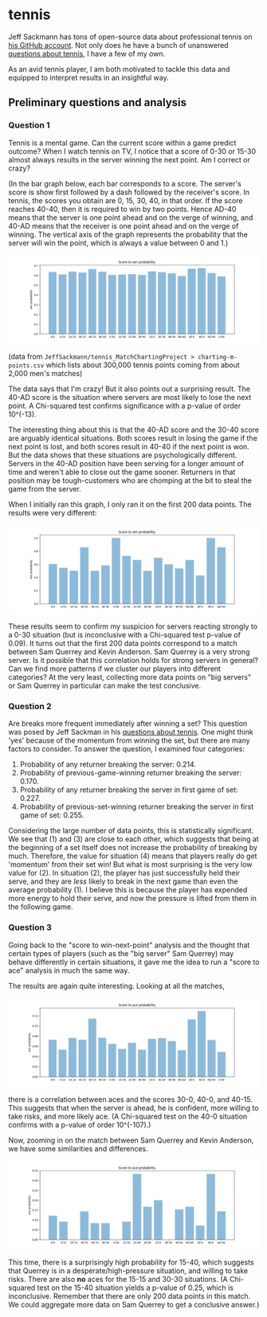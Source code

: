 # tennis

Jeff Sackmann has tons of open-source data about professional tennis on [his GitHub account](https://github.com/JeffSackmann).  Not only does he have a bunch of unanswered [questions about tennis](https://github.com/JeffSackmann/tennis_Research_Notes), I have a few of my own.

As an avid tennis player, I am both motivated to tackle this data and equipped to interpret results in an insightful way.

## Preliminary questions and analysis

### Question 1

Tennis is a mental game.  Can the current score within a game predict outcome?  When I watch tennis on TV, I notice that a score of 0-30 or 15-30 almost always results in the server winning the next point.  Am I correct or crazy?

(In the bar graph below, each bar corresponds to a score.  The server's score is show first followed by a dash followed by the receiver's score.  In tennis, the scores you obtain are 0, 15, 30, 40, in that order.  If the score reaches 40-40, then it is required to win by two points.  Hence AD-40 means that the server is one point ahead and on the verge of winning, and 40-AD means that the receiver is one point ahead and on the verge of winning.  The vertical axis of the graph represents the probability that the server will win the point, which is always a value between 0 and 1.)

![](score-to-win.png)

(data from `JeffSackmann/tennis_MatchChartingProject > charting-m-points.csv` which lists about 300,000 tennis points coming from about 2,000 men's matches)

The data says that I'm crazy!  But it also points out a surprising result.  The 40-AD score is the situation where servers are most likely to lose the next point.  A Chi-squared test confirms significance with a p-value of order 10^(-13).

The interesting thing about this is that the 40-AD score and the 30-40 score are arguably identical situations.  Both scores result in losing the game if the next point is lost, and both scores result in 40-40 if the next point is won.  But the data shows that these situations are psychologically different.  Servers in the 40-AD position have been serving for a longer amount of time and weren't able to close out the game sooner.  Returners in that position may be tough-customers who are chomping at the bit to steal the game from the server.

When I initially ran this graph, I only ran it on the first 200 data points.  The results were very different:

![](score-to-win-querrey-anderson.png)

These results seem to confirm my suspicion for servers reacting strongly to a 0-30 situation (but is inconclusive with a Chi-squared test p-value of 0.09).  It turns out that the first 200 data points correspond to a match between Sam Querrey and Kevin Anderson.  Sam Querrey is a very strong server.  Is it possible that this correlation holds for strong servers in general?  Can we find more patterns if we cluster our players into different categories?  At the very least, collecting more data points on "big servers" or Sam Querrey in particular can make the test conclusive.

### Question 2

Are breaks more frequent immediately after winning a set?  This question was posed by Jeff Sackman in his [questions about tennis](https://github.com/JeffSackmann/tennis_Research_Notes).  One might think 'yes' because of the momentum from winning the set, but there are many factors to consider.  To answer the question, I examined four categories:

  1. Probability of any returner breaking the server: 0.214.
  2. Probability of previous-game-winning returner breaking the server: 0.170.
  3. Probability of any returner breaking the server in first game of set: 0.227.
  4. Probability of previous-set-winning returner breaking the server in first game of set: 0.255.

Considering the large number of data points, this is statistically significant.  We see that (1) and (3) are close to each other, which suggests that being at the beginning of a set itself does not increase the probability of breaking by much.  Therefore, the value for situation (4) means that players really do get 'momentum' from their set win!  But what is most surprising is the very low value for (2).  In situation (2), the player has just successfully held their serve, and they are *less* likely to break in the next game than even the average probability (1).  I believe this is because the player has expended more energy to hold their serve, and now the pressure is lifted from them in the following game.

### Question 3

Going back to the "score to win-next-point" analysis and the thought that certain types of players (such as the "big server" Sam Querrey) may behave differently in certain situations, it gave me the idea to run a "score to ace" analysis in much the same way.

The results are again quite interesting.  Looking at all the matches,

![](score-to-ace.png)

there is a correlation between aces and the scores 30-0, 40-0, and 40-15.  This suggests that when the server is ahead, he is confident, more willing to take risks, and more likely ace.  (A Chi-squared test on the 40-0 situation confirms with a p-value of order 10^(-107).)

Now, zooming in on the match between Sam Querrey and Kevin Anderson, we have some similarities and differences.

![](score-to-ace-querrey-anderson.png)

This time, there is a surprisingly high probability for 15-40, which suggests that Querrey is in a desperate/high-pressure situation, and willing to take risks.  There are also **no** aces for the 15-15 and 30-30 situations.  (A Chi-squared test on the 15-40 situation yields a p-value of 0.25, which is inconclusive.  Remember that there are only 200 data points in this match.  We could aggregate more data on Sam Querrey to get a conclusive answer.)

